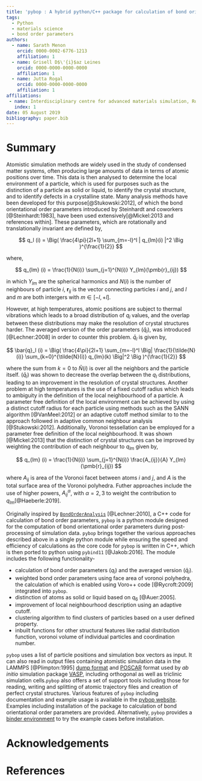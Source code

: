 ```yaml
---
title: 'pybop : A hybrid python/C++ package for calculation of bond orientational order parameters'
tags:
  - Python
  - materials science
  - bond order parameters
authors:
  - name: Sarath Menon
    orcid: 0000-0002-6776-1213
    affiliation: 1
  - name: Grisell D$\'{i}$az Leines
    orcid: 0000-0000-0000-0000
    affiliation: 1
  - name: Jutta Rogal
    orcid: 0000-0000-0000-0000
    affiliation: 1
affiliations:
 - name: Interdisciplinary centre for advanced materials simulation, Ruhr-Universit$\"{a}t$ Bochum, 44780     Bochum, Germany
   index: 1
date: 05 August 2019
bibliography: paper.bib
---
```



# Summary

Atomistic simulation methods are widely used in the study of condensed matter systems, often producing large amounts of data in terms of atomic positions over time. This data is then analysed to determine the local environment of a particle, which is used for purposes such as the distinction of a particle as solid or liquid, to identify the crystal structure, and to identify defects in a crystalline state. Many analysis methods have been developed for this purpose[@Stukowski:2012], of which the bond orientational order parameters introduced by Steinhardt and coworkers [@Steinhardt:1983], have been used extensively[@Mickel:2013 and references within]. These parameters, which are rotationally and translationally invariant are defined by,


$$ q_l (i) =  \Big(  \frac{4\pi}{2l+1}  \sum_{m=-l}^l | q_{lm}(i) |^2 \Big )^{\frac{1}{2}} $$ 

where, 

$$ q_{lm} (i) =  \frac{1}{N(i)} \sum_{j=1}^{N(i)} Y_{lm}(\pmb{r}_{ij}) $$ 

in which $Y_{lm}$ are the spherical harmonics and $N(i)$ is the number of neighbours of particle $i$, $\pmb{r}_{ij}$ is the vector connecting particles $i$ and $j$, and $l$ and $m$ are both intergers with $m \in [-l,+l]$.  

However, at high temperatures, atomic positions are subject to thermal vibrations which leads to a broad distribution of $q_l$ values, and the overlap between these distributions may make the resolution of crystal structures harder. The averaged version of the order parameters ($\bar{q}_l$), was introduced [@Lechner:2008] in order to counter this problem. $\bar{q}_l$ is given by,

$$ \bar{q}_l (i) =  \Big(  \frac{4\pi}{2l+1}  \sum_{m=-l}^l \Big| \frac{1}{\tilde{N}(i)} \sum_{k=0}^{\tilde{N}(i)} q_{lm}(k) \Big|^2 \Big )^{\frac{1}{2}} $$ 

where the sum from $k=0$ to $\tilde{N}(i)$ is over all the neighbors and the particle itself. ($\bar{q}_l$) was shown to decrease the overlap between the $q_l$ distributions, leading to an improvement in the resolution of crystal structures. Another problem at high temperatures is the use of a fixed cutoff radius which leads to ambiguity in the definition of the local neighbourhood of a particle. A parameter free definition of the local environment can be achieved by using a distinct cutoff radius for each particle using methods such as the SANN algorithm [@VanMeel:2012] or an adaptive cutoff method similar to to the approach followed in adaptive common neighbour analysis [@Stukowski:2012]. Additionally, Voronoi tessellation can be employed for a parameter free definition of the local neighbourhood. It was shown [@Mickel:2013] that the distinction of crystal structures can be improved by weighting the contribution of each neighbour to $q_{lm}$ given by,         

$$ q_{lm} (i) =  \frac{1}{N(i)} \sum_{j=1}^{N(i)} \frac{A_{ij}}{A} Y_{lm}(\pmb{r}_{ij}) $$

where $A_{ij}$ is area of the Voronoi facet between atoms $i$ and $j$, and $A$ is the total surface area of the Voronoi polyhedra. Futher approaches include the use of higher powers, $A_{ij}^\alpha$, with $\alpha=2,3$ to weight the contribution to $q_{lm}$[@Haeberle:2019].

Originally inspired by [``BondOrderAnalysis``](https://homepage.univie.ac.at/wolfgang.lechner/bondorderparameter.html) [@Lechner:2010], a C++ code for calculation of bond order parameters, ``pybop`` is a python module designed for the computation of bond orientational order parameters during post-processing of simulation data. ``pybop`` brings together the various approaches described above in a single python module while ensuring the speed and efficiency of calculations as the core code for ``pybop`` is written in C++, which is then ported to python using ``pybind11`` [@Jakob:2016]. The module includes the following functionality-   

 * calculation of bond order parameters ($q_{l}$) and the averaged version ($\bar{q}_{l}$).
 * weighted bond order parameters using face area of voronoi polyhedra, the calculation of which is  enabled using Voro++ code [@Rycroft:2009] integrated into ``pybop``.
 * distinction of atoms as solid or liquid based on $q_6$ [@Auer:2005].
 * improvement of local neighbourhood description using an adaptive cutoff.
 * clustering algorithm to find clusters of particles based on a user defined property.
 * inbuilt functions for other structural features like radial distribution function, voronoi volume of individual particles and coordination number.  

``pybop`` uses a list of particle positions and simulation box vectors as input. It can also read in output files containing atomistic simulation data in the LAMMPS [@Plimpton:1995] [dump format](https://lammps.sandia.gov/doc/dump.html) and [POSCAR](https://cms.mpi.univie.ac.at/vasp/vasp/POSCAR_file.html) format used by _ab initio_ simulation package [VASP](https://www.vasp.at/), including orthogonal as well as triclinic simulation cells.``pybop`` also offers a set of support tools including those for reading, writing and splitting of atomic trajectory files and creation of perfect crystal structures. Various features of ``pybop`` including documentation and example usage is available in the [pybop website](https://pybop.readthedocs.io/en/latest/). Examples including installation of the package to calculation of bond orientational order parameters are provided. Alternatively, ``pybop`` provides a [binder environment](https://mybinder.org/v2/gh/srmnitc/pybop/master?filepath=examples%2F) to try the example cases before installation.



# Acknowledgements

# References